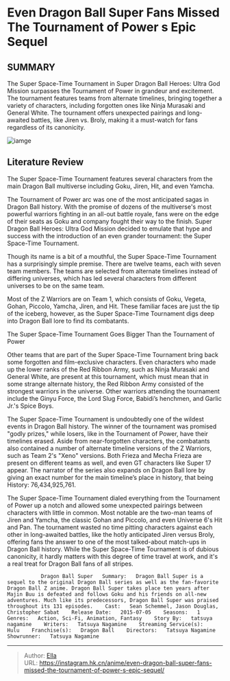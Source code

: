 # Even Dragon Ball Super Fans Missed The Tournament of Power s Epic Sequel


## SUMMARY 



  The Super Space-Time Tournament in Super Dragon Ball Heroes: Ultra God Mission surpasses the Tournament of Power in grandeur and excitement.   The tournament features teams from alternate timelines, bringing together a variety of characters, including forgotten ones like Ninja Murasaki and General White.   The tournament offers unexpected pairings and long-awaited battles, like Jiren vs. Broly, making it a must-watch for fans regardless of its canonicity.  

![iamge](https://static1.srcdn.com/wordpress/wp-content/uploads/2022/04/gOKU-dRAGON-BALL-TOURNAMENT-OF-POWER-MANGA.png)

## Literature Review

The Super Space-Time Tournament features several characters from the main Dragon Ball multiverse including Goku, Jiren, Hit, and even Yamcha.




The Tournament of Power arc was one of the most anticipated sagas in Dragon Ball history. With the promise of dozens of the multiverse&#39;s most powerful warriors fighting in an all-out battle royale, fans were on the edge of their seats as Goku and company fought their way to the finish. Super Dragon Ball Heroes: Ultra God Mission decided to emulate that hype and success with the introduction of an even grander tournament: the Super Space-Time Tournament.




Though its name is a bit of a mouthful, the Super Space-Time Tournament has a surprisingly simple premise. There are twelve teams, each with seven team members. The teams are selected from alternate timelines instead of differing universes, which has led several characters from different universes to be on the same team.

          

Most of the Z Warriors are on Team 1, which consists of Goku, Vegeta, Gohan, Piccolo, Yamcha, Jiren, and Hit. These familiar faces are just the tip of the iceberg, however, as the Super Space-Time Tournament digs deep into Dragon Ball lore to find its combatants.


 The Super Space-Time Tournament Goes Bigger Than the Tournament of Power 
          




Other teams that are part of the Super Space-Time Tournament bring back some forgotten and film-exclusive characters. Even characters who made up the lower ranks of the Red Ribbon Army, such as Ninja Murasaki and General White, are present at this tournament, which must mean that in some strange alternate history, the Red Ribbon Army consisted of the strongest warriors in the universe. Other warriors attending the tournament include the Ginyu Force, the Lord Slug Force, Babidi’s henchmen, and Garlic Jr.&#39;s Spice Boys.

The Super Space-Time Tournament is undoubtedly one of the wildest events in Dragon Ball history. The winner of the tournament was promised &#34;godly prizes,&#34; while losers, like in the Tournament of Power, have their timelines erased. Aside from near-forgotten characters, the combatants also contained a number of alternate timeline versions of the Z Warriors, such as Team 2&#39;s &#34;Xeno&#34; versions. Both Frieza and Mecha Frieza are present on different teams as well, and even GT characters like Super 17 appear. The narrator of the series also expands on Dragon Ball lore by giving an exact number for the main timeline’s place in history, that being History: 76,434,925,761.




The Super Space-Time Tournament dialed everything from the Tournament of Power up a notch and allowed some unexpected pairings between characters with little in common. Most notable are the two-man teams of Jiren and Yamcha, the classic Gohan and Piccolo, and even Universe 6&#39;s Hit and Pan. The tournament wasted no time pitting characters against each other in long-awaited battles, like the hotly anticipated Jiren versus Broly, offering fans the answer to one of the most talked-about match-ups in Dragon Ball history. While the Super Space-Time Tournament is of dubious canonicity, it hardly matters with this degree of time travel at work, and it&#39;s a real treat for Dragon Ball fans of all stripes.

               Dragon Ball Super   Summary:   Dragon Ball Super is a sequel to the original Dragon Ball series as well as the fan-favorite Dragon Ball Z anime. Dragon Ball Super takes place ten years after Majin Buu is defeated and follows Goku and his friends on all-new adventures. Much like its predecessors, Dragon Ball Super was praised throughout its 131 episodes.    Cast:   Sean Schemmel, Jason Douglas, Christopher Sabat    Release Date:   2015-07-05    Seasons:   1    Genres:   Action, Sci-Fi, Animation, Fantasy    Story By:   tatsuya nagamine    Writers:   Tatsuya Nagamine    Streaming Service(s):   Hulu    Franchise(s):   Dragon Ball    Directors:   Tatsuya Nagamine    Showrunner:   Tatsuya Nagamine      

---

> Author: [Ella](https://instagram.hk.cn/)  
> URL: https://instagram.hk.cn/anime/even-dragon-ball-super-fans-missed-the-tournament-of-power-s-epic-sequel/  

